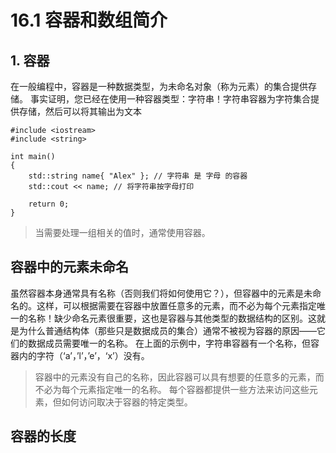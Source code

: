 # 16.1 容器和数组简介
## 1. 容器
在一般编程中，容器是一种数据类型，为未命名对象（称为元素）的集合提供存储。
事实证明，您已经在使用一种容器类型：字符串！字符串容器为字符集合提供存储，然后可以将其输出为文本
```
#include <iostream>
#include <string>

int main()
{
    std::string name{ "Alex" }; // 字符串 是 字母 的容器
    std::cout << name; // 将字符串按字母打印

    return 0;
}
```
>当需要处理一组相关的值时，通常使用容器。
## 容器中的元素未命名
虽然容器本身通常具有名称（否则我们将如何使用它？），但容器中的元素是未命名的。这样，可以根据需要在容器中放置任意多的元素，而不必为每个元素指定唯一的名称！缺少命名元素很重要，这也是容器与其他类型的数据结构的区别。这就是为什么普通结构体（那些只是数据成员的集合）通常不被视为容器的原因——它们的数据成员需要唯一的名称。
在上面的示例中，字符串容器有一个名称，但容器内的字符（‘a’，’l’，’e’，‘x’）没有。

>容器中的元素没有自己的名称，因此容器可以具有想要的任意多的元素，而不必为每个元素指定唯一的名称。
>每个容器都提供一些方法来访问这些元素，但如何访问取决于容器的特定类型。
## 容器的长度
